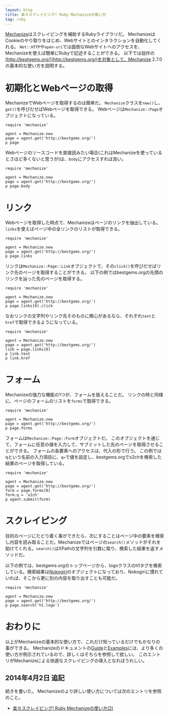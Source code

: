 ```yaml
---
layout: blog
title: 楽々スクレイピング! Ruby Mechanizeの使い方
tag: ruby
---
```




[Mechanize](http://mechanize.rubyforge.org/)はスクレイピングを補助するRubyライブラリだ。
MechanizeはCookieのやり取りをはじめ、Webサイトとのインタラクションを自動化してくれる。
`Net::HTTP`や`open-uri`では面倒なWebサイトへのアクセスを、Mechanizeを使えば簡単にRubyで記述することができる。
以下では拙作の[http://bestgems.org/](http://bestgems.org/)を対象として、Mechanize 2.7.0の基本的な使い方を説明する。

# 初期化とWebページの取得

MechanizeでWebページを取得するのは簡単だ。
`Mechanize`クラスを`new()`し、`get()`を呼びだせばWebページを取得できる。
Webページは`Mechanize::Page`オブジェクトになっている。

~~~~
require 'mechanize'

agent = Mechanize.new
page = agent.get('http://bestgems.org/')
p page
~~~~

Webページのソースコードを直接読みたい場合(これはMechanizeを使っているとさほど多くないと思うが)は、`body`にアクセスすれば良い。

~~~~
require 'mechanize'

agent = Mechanize.new
page = agent.get('http://bestgems.org/')
p page.body
~~~~

# リンク

Webページを取得した時点で、Mechanizeはページのリンクを抽出している。
`links`を使えばページ中の全リンクのリストが取得できる。

~~~~
require 'mechanize'

agent = Mechanize.new
page = agent.get('http://bestgems.org/')
p page.links
~~~~

リンクは`Mechanize::Page::Link`オブジェクトで、その`click()`を呼びだせばリンク先のページを取得することができる。
以下の例ではbestgems.orgの先頭のリンクを辿った先のページを取得する。

~~~~
require 'mechanize'

agent = Mechanize.new
page = agent.get('http://bestgems.org/')
p page.links[0].click
~~~~

なおリンクの文字列やリンク先そのものに関心があるなら、それぞれ`text`と`href`で取得できるようになっている。

~~~~
require 'mechanize'

agent = Mechanize.new
page = agent.get('http://bestgems.org/')
link = page.links[0]
p link.text
p link.href
~~~~

# フォーム

Mechanizeの強力な機能の1つが、フォームを扱えることだ。
リンクの時と同様に、ページのフォームのリストを`forms`で取得できる。

~~~~
require 'mechanize'

agent = Mechanize.new
page = agent.get('http://bestgems.org/')
p page.forms
~~~~

フォームは`Mechanize::Page::Form`オブジェクトだ。
このオブジェクトを通じて、フォームに任意の値を入力して、サブミットした先のページを取得させることができる。
フォームの各要素へのアクセスは、代入の形で行う。
この例ではqという名前の入力項目に、`q=`で値を設定し、bestgems.orgでx2chを検索した結果のページを取得している。

~~~~
require 'mechanize'

agent = Mechanize.new
page = agent.get('http://bestgems.org/')
form = page.forms[0]
form.q = 'x2ch'
p agent.submit(form)
~~~~

# スクレイピング

目的のページにたどり着く事ができたら、次にすることはページ中の要素を検索し内容を読み取ることだ。Mechanizeではページの`search()`メソッドがそれを助けてくれる。`search()`はXPathの文字列を引数に取り、検索した結果を返すメソッドだ。

以下の例では、bestgems.orgのトップページから、logoクラスのh1タグを検索している。検索結果は[Nokogiri](http://nokogiri.org/)のオブジェクトになっており、Nokogiriに慣れていれば、そこから更に別の内容を取り出すことも可能だ。

~~~~
require 'mechanize'

agent = Mechanize.new
page = agent.get('http://bestgems.org/')
p page.search('h1.logo')
~~~~

# おわりに

以上がMechanizeの基本的な使い方で、これだけ知っているだけでもかなりの事ができる。
Mechanizeのドキュメントの[Guide](http://mechanize.rubyforge.org/GUIDE_rdoc.html)と[Examples](http://mechanize.rubyforge.org/EXAMPLES_rdoc.html)には、より多くの使い方が例示されているので、詳しくはそちらを参照して欲しい。
このエントリがMechanizeによる快適なスクレイピングの導入となればうれしい。

## 2014年4月2日 追記

続きを書いた。
Mechanizeのより詳しい使い方については次のエントリを参照のこと。

- [楽々スクレイピング! Ruby Mechanizeの使い方(2)](/2014/04/02/ruby-www-mechanize-2.html)
